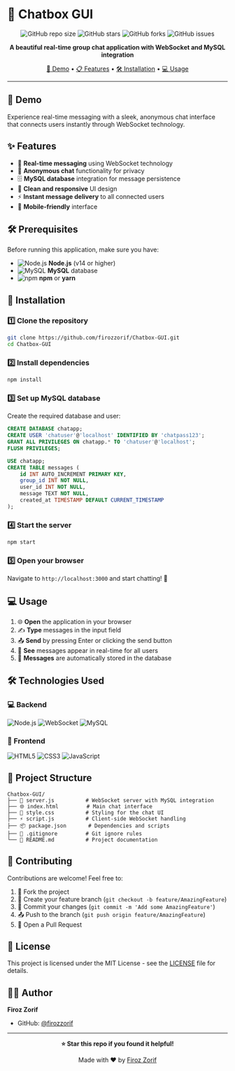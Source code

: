 # 💬 Chatbox GUI

<div align="center">

![GitHub repo size](https://img.shields.io/github/repo-size/firozzorif/Chatbox-GUI?style=for-the-badge)
![GitHub stars](https://img.shields.io/github/stars/firozzorif/Chatbox-GUI?style=for-the-badge)
![GitHub forks](https://img.shields.io/github/forks/firozzorif/Chatbox-GUI?style=for-the-badge)
![GitHub issues](https://img.shields.io/github/issues/firozzorif/Chatbox-GUI?style=for-the-badge)

**A beautiful real-time group chat application with WebSocket and MySQL integration**

[🚀 Demo](#-demo) • [📋 Features](#-features) • [🛠️ Installation](#️-installation) • [💻 Usage](#-usage)

</div>

---

## 🚀 Demo

Experience real-time messaging with a sleek, anonymous chat interface that connects users instantly through WebSocket technology.

## ✨ Features

- 💬 **Real-time messaging** using WebSocket technology
- 👤 **Anonymous chat** functionality for privacy
- 🗄️ **MySQL database** integration for message persistence
- 🎨 **Clean and responsive** UI design
- ⚡ **Instant message delivery** to all connected users
- 📱 **Mobile-friendly** interface

## 🛠️ Prerequisites

Before running this application, make sure you have:

- ![Node.js](https://img.shields.io/badge/Node.js-339933?style=flat-square&logo=node.js&logoColor=white) **Node.js** (v14 or higher)
- ![MySQL](https://img.shields.io/badge/MySQL-4479A1?style=flat-square&logo=mysql&logoColor=white) **MySQL** database
- ![npm](https://img.shields.io/badge/npm-CB3837?style=flat-square&logo=npm&logoColor=white) **npm** or **yarn**

## 🚀 Installation

### 1️⃣ Clone the repository

```bash
git clone https://github.com/firozzorif/Chatbox-GUI.git
cd Chatbox-GUI
```

### 2️⃣ Install dependencies

```bash
npm install
```

### 3️⃣ Set up MySQL database

Create the required database and user:

```sql
CREATE DATABASE chatapp;
CREATE USER 'chatuser'@'localhost' IDENTIFIED BY 'chatpass123';
GRANT ALL PRIVILEGES ON chatapp.* TO 'chatuser'@'localhost';
FLUSH PRIVILEGES;

USE chatapp;
CREATE TABLE messages (
    id INT AUTO_INCREMENT PRIMARY KEY,
    group_id INT NOT NULL,
    user_id INT NOT NULL,
    message TEXT NOT NULL,
    created_at TIMESTAMP DEFAULT CURRENT_TIMESTAMP
);
```

### 4️⃣ Start the server

```bash
npm start
```

### 5️⃣ Open your browser

Navigate to `http://localhost:3000` and start chatting! 🎉

## 💻 Usage

1. 🌐 **Open** the application in your browser
2. ✍️ **Type** messages in the input field
3. 📤 **Send** by pressing Enter or clicking the send button
4. 👥 **See** messages appear in real-time for all users
5. 💾 **Messages** are automatically stored in the database

## 🛠️ Technologies Used

### 💻 Backend

![Node.js](https://img.shields.io/badge/Node.js-339933?style=for-the-badge&logo=node.js&logoColor=white)
![WebSocket](https://img.shields.io/badge/WebSocket-010101?style=for-the-badge&logo=socket.io&logoColor=white)
![MySQL](https://img.shields.io/badge/MySQL-4479A1?style=for-the-badge&logo=mysql&logoColor=white)

### 🎨 Frontend

![HTML5](https://img.shields.io/badge/HTML5-E34F26?style=for-the-badge&logo=html5&logoColor=white)
![CSS3](https://img.shields.io/badge/CSS3-1572B6?style=for-the-badge&logo=css3&logoColor=white)
![JavaScript](https://img.shields.io/badge/JavaScript-F7DF1E?style=for-the-badge&logo=javascript&logoColor=black)

## 📁 Project Structure

```
Chatbox-GUI/
├── 📄 server.js          # WebSocket server with MySQL integration
├── 🌐 index.html         # Main chat interface
├── 🎨 style.css          # Styling for the chat UI
├── ⚡ script.js          # Client-side WebSocket handling
├── 📦 package.json       # Dependencies and scripts
├── 🚫 .gitignore         # Git ignore rules
└── 📖 README.md          # Project documentation
```

## 🤝 Contributing

Contributions are welcome! Feel free to:

1. 🍴 Fork the project
2. 🌟 Create your feature branch (`git checkout -b feature/AmazingFeature`)
3. 💾 Commit your changes (`git commit -m 'Add some AmazingFeature'`)
4. 📤 Push to the branch (`git push origin feature/AmazingFeature`)
5. 🔄 Open a Pull Request

## 📝 License

This project is licensed under the MIT License - see the [LICENSE](LICENSE) file for details.

## 👨‍💻 Author

**Firoz Zorif**

- GitHub: [@firozzorif](https://github.com/firozzorif)

---

<div align="center">

**⭐ Star this repo if you found it helpful!**

Made with ❤️ by [Firoz Zorif](https://github.com/firozzorif)

</div>
